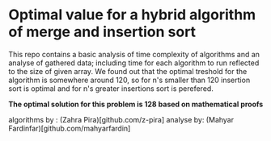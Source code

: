 # Optimal value for a hybrid algorithm of merge and insertion sort

This repo contains a basic analysis of time complexity of algorithms and an analyse of gathered data; including time for each algorithm to run reflected to the size of given array. We found out that the optimal treshold for the algorithm is somewhere around 120, so for n's smaller than 120 insertion sort is optimal and for n's greater insertions sort is perefered.

**The optimal solution for this problem is 128 based on mathematical proofs**

algorithms by : (Zahra Pira)[github.com/z-pira]
analyse by: (Mahyar Fardinfar)[github.com/mahyarfardin]
